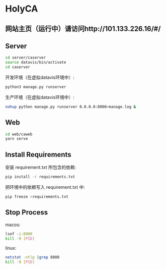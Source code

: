 # HolyCA
## 网站主页（运行中）请访问http://101.133.226.16/#/
## Server
```bash
cd server/caserver
source datavis/bin/activate
cd caserver
```
开发环境（在虚拟datavis环境中）:
```bash
python3 manage.py runserver
```
生产环境（在虚拟datavis环境中）:
```bash
nohup python manage.py runserver 0.0.0.0:8000>manage.log &
```
## Web
```bash
cd web/caweb
yarn serve
```
## Install Requirements
安装 requirement.txt 所包含的依赖:
```bash
pip install -r requirements.txt
```
把环境中的依赖写入 requirement.txt 中:
```bash
pip freeze >requirements.txt
```
## Stop Process
macos:
```bash
lsof -i:8000
kill -9 [PID]
```
linux:
```bash
netstat -ntlp |grep 8000
kill -9 [PID]
```
